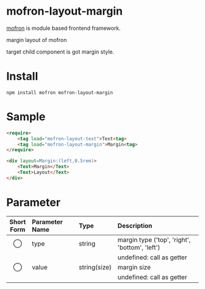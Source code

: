 # mofron-layout-margin
[mofron](https://mofron.github.io/mofron/) is module based frontend framework.

margin layout of mofron

target child component is got margin style.


# Install
```
npm install mofron mofron-layout-margin
```

# Sample
```html
<require>
    <tag load="mofron-layout-text">Text<tag>
    <tag load="mofron-layout-margin">Margin<tag>
</require>

<div layout=Margin:(left,0.5rem)>
    <Text>Margin</Text>
    <Text>Layout</Text>
</div>
```

# Parameter

| Short<br>Form | Parameter Name | Type | Description |
|:-------------:|:---------------|:-----|:------------|
| ◯  | type | string | margin type ('top', 'right', 'bottom', 'left') |
| | | | undefined: call as getter |
| ◯  | value | string(size) | margin size |
| | | | undefined: call as getter |

